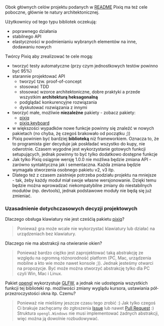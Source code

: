Obok głównych celów projektu podanych w [README](README.md#project-goals) 
Pixiq ma też cele poboczne, głównie te natury architektonicznej. 

Użytkownicy od tego typu bibliotek oczekują:

+ poprawnego działania
+ stabilnego API
+ elastyczności w podmienianiu wybranych elementów na inne, dodawaniu nowych

Twórcy Pixiq aby zrealizować te cele mogą:

+ tworzyć testy automatyczne (przy czym jednostkowych testów powinno być 95%)
+ starannie projektować API 
  + tworzyć tzw. proof-of-concept
  + stosować TDD
  + stosować wzorce architektoniczne, dobre praktyki a przede wszystkim
    **architekturą heksagonalną**
  + podglądać konkurencyjne rozwiązania
  + dyskutować rozwiązania z innymi
+ tworzyć małe, możliwie **niezależne** pakiety - zobacz pakiety:
  + [pixiq]()
  + [pixiq.keyboard](keyboard)
+ w większości wypadków nowe funkcje powinny się znaleźć w nowych pakietach 
(no chyba, żę czegoś brakowało od początku ;))
+ Pixiq powinien być bardziej **biblioteką** niż frameworkiem. Oznacza to, że to
  programista gier decyduje jak poskładać wszystko do kupy, nie odwrotnie. 
  Czasem wygodne jest wykorzystanie gotowych funkcji setupujących, jednak powinny 
  to być tylko dodatkowo dostępne funkcje
+ Jak tylko Pixiq osiągnie wersję 1.0.0 nie możliwa będzie zmiana API - zarówno
  syntaktyczna jak i sementaczna. Każda zmiana będzie wymagała stworzenia
  osobnego pakietu v2, v3 itp. 
+ Dlatego też z czasem zaistnieje potrzeba podziału projektu na mniejsze - tak, 
  żeby każdy moduł miał swoje własne wersjonowanie. Dzięki temu będzie można
  wprowadzać niekompatybilne zmiany do niestabilnych modułów (np. devtools),
  jednak podstawowe moduły nie będą się już zmieniać.

### Uzasadnienie dotychczasowych decyzji projektowych

Dlaczego obsługa klawiatury nie jest cześćią pakietu [pixiq]()?

> Ponieważ gra może wcale nie wykorzystać klawiatury lub działać na urządzeniach 
bez klawiatury.

Dlaczego nie ma abstrakcji na otwieranie okien?

> Ponieważ bardzo ciężko jest zaprojektować taką abstrakcję ze względu na ogromną
różnorodność platform (PC, Mac, urządzenia mobilne a kto wie może nawet konsole ;)).
Jednak jesteśmy otwarci na propozycje. Być może można stworzyć abstrakcję
tylko dla PC czyli Win, Mac i Linux.

Pakiet [opengl](opengl) wykorzystuje [GLFW](https://www.glfw.org/), a jednak nie udostępnia wszystkich
funkcji tej biblioteki np. możliwości zmiany wyglądu kursora, ustawiania
pół-przezroczystości okna itp. Czemu?

> Ponieważ nie mieliśmy jeszcze czasu tego zrobić :) Jak tylko czegoś Ci brakuje
zachęcamy do zgłoszenia [Issue](https://github.com/jacekolszak/pixiq/issues) 
lub nawet [Pull Request](https://github.com/jacekolszak/pixiq/pulls) :) Struktura `opengl.Windows` nie 
musi implementować żadnych abstrakcji, więc można ją dowolnie rozbudowywać. 
